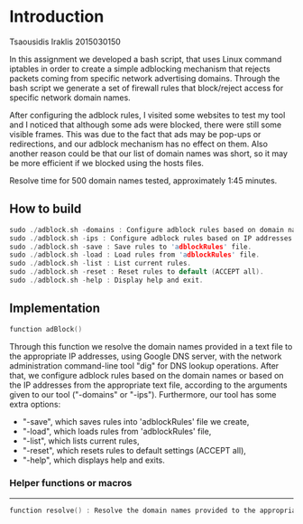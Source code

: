 ﻿# Introduction
Tsaousidis Iraklis 
2015030150

In this assignment we developed a bash script, that uses Linux command iptables in order to create a simple adblocking mechanism that rejects packets coming from specific network advertising domains. Through the bash script we generate a set of firewall rules that block/reject access for specific network domain names.

After configuring the adblock rules, I visited some websites to test my tool and I noticed that although some ads were blocked, there were still some visible frames.
This was due to the fact that ads may be pop-ups or redirections, and our adblock mechanism has no effect on them. Also another reason could be that our list of domain names was short, so it may be more efficient if we blocked using the hosts files.

Resolve time for 500 domain names tested, approximately 1:45 minutes.

## How to build

``` c
sudo ./adblock.sh -domains : Configure adblock rules based on domain names of 'domainNames.txt' file.
sudo ./adblock.sh -ips : Configure adblock rules based on IP addresses of 'IPAddresses.txt' file.
sudo ./adblock.sh -save : Save rules to 'adblockRules' file.
sudo ./adblock.sh -load : Load rules from 'adblockRules' file.
sudo ./adblock.sh -list : List current rules.
sudo ./adblock.sh -reset : Reset rules to default (ACCEPT all).
sudo ./adblock.sh -help : Display help and exit.
```

## Implementation
``` c
function adBlock()
```
Through this function we resolve the domain names provided in a text file to the appropriate IP addresses, using Google DNS server,  with the network administration command-line tool "dig" for DNS lookup operations. After that, we configure adblock rules based on the domain names or based on the IP addresses from the appropriate text file, according to the arguments given to our tool ("-domains" or "-ips"). Furthermore, our tool has some extra options: 
-  "-save", which saves rules into 'adblockRules' file we create,
-  "-load", which loads rules from 'adblockRules' file,
-  "-list", which lists current rules,
-  "-reset", which resets rules to default settings (ACCEPT all),
-  "-help", which displays help and exits.


###  Helper functions or macros
---
``` c
function resolve() : Resolve the domain names provided to the appropriate IP addresses, using Google DNS server and command-line tool "dig".
```
